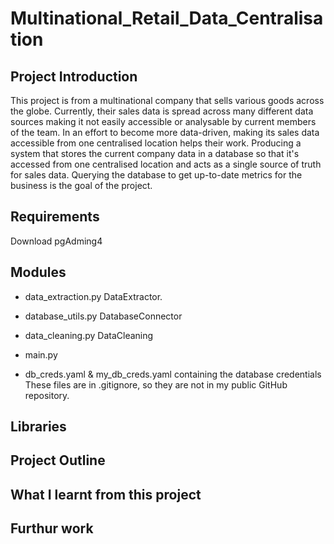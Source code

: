 # Multinational_Retail_Data_Centralisation

## Project Introduction
This project is from a multinational company that sells various goods across the globe. Currently, their sales data is spread across many different data sources making it not easily accessible or analysable by current members of the team. In an effort to become more data-driven, making its sales data accessible from one centralised location helps their work. Producing a system that stores the current company data in a database so that it's accessed from one centralised location and acts as a single source of truth for sales data. Querying the database to get up-to-date metrics for the business is the goal of the project. 

## Requirements
Download pgAdming4

## Modules
- data_extraction.py
DataExtractor.

- database_utils.py
DatabaseConnector

- data_cleaning.py
DataCleaning

- main.py

- db_creds.yaml & my_db_creds.yaml
containing the database credentials
These files are in .gitignore, so they are not in my public GitHub repository.




## Libraries

## Project Outline
## What I learnt from this project
## Furthur work
